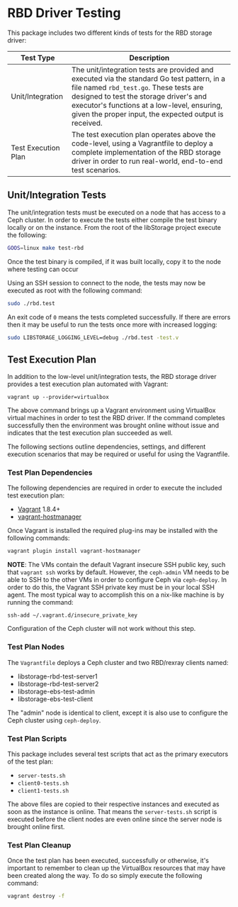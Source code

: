 # RBD Driver Testing
This package includes two different kinds of tests for the RBD storage driver:

Test Type | Description
----------|------------
Unit/Integration | The unit/integration tests are provided and executed via the standard Go test pattern, in a file named `rbd_test.go`. These tests are designed to test the storage driver's and executor's functions at a low-level, ensuring, given the proper input, the expected output is received.
Test Execution Plan | The test execution plan operates above the code-level, using a Vagrantfile to deploy a complete implementation of the RBD storage driver in order to run real-world, end-to-end test scenarios.

## Unit/Integration Tests
The unit/integration tests must be executed on a node that has access to a Ceph
cluster. In order to execute the tests either compile the test binary locally or
on the instance. From the root of the libStorage project execute the following:

```bash
GOOS=linux make test-rbd
```

Once the test binary is compiled, if it was built locally, copy it to the node
where testing can occur

Using an SSH session to connect to the node, the tests may now be executed as
root with the following command:

```bash
sudo ./rbd.test
```

An exit code of `0` means the tests completed successfully. If there are errors
then it may be useful to run the tests once more with increased logging:

```bash
sudo LIBSTORAGE_LOGGING_LEVEL=debug ./rbd.test -test.v
```

## Test Execution Plan
In addition to the low-level unit/integration tests, the RBD storage driver
provides a test execution plan automated with Vagrant:

```
vagrant up --provider=virtualbox
```

The above command brings up a Vagrant environment using VirtualBox virtual
machines in order to test the RBD driver. If the command completes successfully
then the environment was brought online without issue and indicates that the
test execution plan succeeded as well.

The following sections outline dependencies, settings, and different execution
scenarios that may be required or useful for using the Vagrantfile.

### Test Plan Dependencies
The following dependencies are required in order to execute the included test
execution plan:

  * [Vagrant](https://www.vagrantup.com/) 1.8.4+
  * [vagrant-hostmanager](https://github.com/devopsgroup-io/vagrant-hostmanager)

Once Vagrant is installed the required plug-ins may be installed with the
following commands:

```bash
vagrant plugin install vagrant-hostmanager
```

**NOTE**: The VMs contain the default Vagrant insecure SSH public key, such that
`vagrant ssh` works by default. However, the `ceph-admin` VM needs to be able to
SSH to the other VMs in order to configure Ceph via `ceph-deploy`. In order to
do this, the Vagrant SSH private key must be in your local SSH agent. The most
typical way to accomplish this on a nix-like machine is by running the command:

```
ssh-add ~/.vagrant.d/insecure_private_key
```

Configuration of the Ceph cluster will not work without this step.

### Test Plan Nodes
The `Vagrantfile` deploys a Ceph cluster and two RBD/rexray clients named:

  * libstorage-rbd-test-server1
  * libstorage-rbd-test-server2
  * libstorage-ebs-test-admin
  * libstorage-ebs-test-client

The "admin" node is identical to client, except it is also use to configure
the Ceph cluster using `ceph-deploy`.

### Test Plan Scripts
This package includes several test scripts that act as the primary executors
of the test plan:

  * `server-tests.sh`
  * `client0-tests.sh`
  * `client1-tests.sh`

The above files are copied to their respective instances and executed
as soon as the instance is online. That means the `server-tests.sh` script is
executed before the client nodes are even online since the server node is
brought online first.

### Test Plan Cleanup
Once the test plan has been executed, successfully or otherwise, it's important
to remember to clean up the VirtualBox resources that may have been created
along the way. To do so simply execute the following command:

```bash
vagrant destroy -f
```
